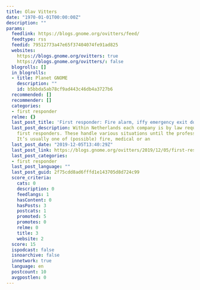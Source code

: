 ```yaml
---
title: Olav Vitters
date: "1970-01-01T00:00:00Z"
description: ""
params:
  feedlink: https://blogs.gnome.org/ovitters/feed/
  feedtype: rss
  feedid: 79512773a47e65f37404074fe91ad825
  websites:
    https://blogs.gnome.org/ovitters: true
    https://blogs.gnome.org/ovitters/: false
  blogrolls: []
  in_blogrolls:
  - title: Planet GNOME
    description: ""
    id: b5bbda5ab78cf9ad443c46db4a3727b6
  recommended: []
  recommender: []
  categories:
  - first responder
  relme: {}
  last_post_title: 'First responder: Fire alarm, iffy emergency exit doors'
  last_post_description: Within Netherlands each company is by law required to have
    first responders. These handle various situations until the professionals arrive.
    It’s usually one of (possible) fire, medical or an
  last_post_date: "2019-12-05T13:40:29Z"
  last_post_link: https://blogs.gnome.org/ovitters/2019/12/05/first-responder-fire-alarm-iffy-emergency-exit-doors/
  last_post_categories:
  - first responder
  last_post_language: ""
  last_post_guid: 2f75cdd8ad6fffd1e143705d8d724c99
  score_criteria:
    cats: 0
    description: 0
    feedlangs: 1
    hasContent: 0
    hasPosts: 3
    postcats: 1
    promoted: 5
    promotes: 0
    relme: 0
    title: 3
    website: 2
  score: 15
  ispodcast: false
  isnoarchive: false
  innetwork: true
  language: en
  postcount: 10
  avgpostlen: 0
---
```

